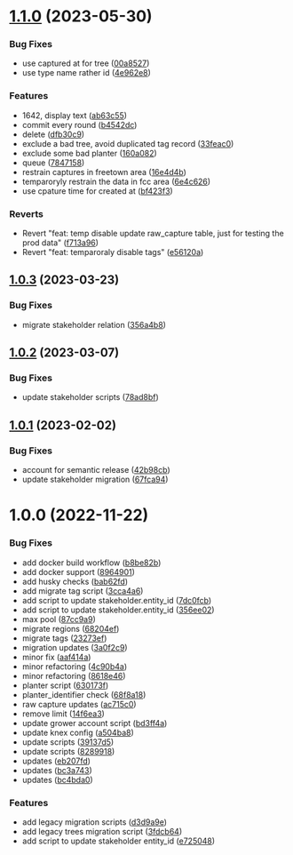 # [1.1.0](https://github.com/Greenstand/domain-migration-scripts/compare/v1.0.3...v1.1.0) (2023-05-30)


### Bug Fixes

* use captured at for tree ([00a8527](https://github.com/Greenstand/domain-migration-scripts/commit/00a85276b1883d34586f5aeebd20764db3427288))
* use type name rather id ([4e962e8](https://github.com/Greenstand/domain-migration-scripts/commit/4e962e8f2668cfc4482c69d7867fd6a56e6f213e))


### Features

* 1642, display text ([ab63c55](https://github.com/Greenstand/domain-migration-scripts/commit/ab63c55dc9059810a1e6e0233ed4877ad812a7c1))
* commit every round ([b4542dc](https://github.com/Greenstand/domain-migration-scripts/commit/b4542dc07b93b190ec551ce5ed78b401aa05c4c2))
* delete ([dfb30c9](https://github.com/Greenstand/domain-migration-scripts/commit/dfb30c9e74e0781b244603f0f51f8611f4093555))
* exclude a bad tree, avoid duplicated tag record ([33feac0](https://github.com/Greenstand/domain-migration-scripts/commit/33feac0f2bccea9bffe53451b1df03cbf92d6a37))
* exclude some bad planter ([160a082](https://github.com/Greenstand/domain-migration-scripts/commit/160a082748bf6fac51048a6f5e88814b848b87cb))
* queue ([7847158](https://github.com/Greenstand/domain-migration-scripts/commit/7847158e27d1f55e87df7b76c0de76e469bc8983))
* restrain captures in freetown area ([16e4d4b](https://github.com/Greenstand/domain-migration-scripts/commit/16e4d4b2c086107d637058cdfd110e66a7bb2a48))
* temparoryly restrain the data in fcc area ([6e4c626](https://github.com/Greenstand/domain-migration-scripts/commit/6e4c626cd0d0f825951716a523e932e3073e00c5))
* use cpature time for created at ([bf423f3](https://github.com/Greenstand/domain-migration-scripts/commit/bf423f379f8ceb02ec3574c9646aca1aced3e765))


### Reverts

* Revert "feat: temp disable update raw_capture table, just for testing the prod data" ([f713a96](https://github.com/Greenstand/domain-migration-scripts/commit/f713a961892292aade601af1e7df012a46909408))
* Revert "feat: temparoraly disable tags" ([e56120a](https://github.com/Greenstand/domain-migration-scripts/commit/e56120a5dd59d44ee071c3af45d77a664dcc4a6d))

## [1.0.3](https://github.com/Greenstand/domain-migration-scripts/compare/v1.0.2...v1.0.3) (2023-03-23)


### Bug Fixes

* migrate stakeholder relation ([356a4b8](https://github.com/Greenstand/domain-migration-scripts/commit/356a4b8e4f51fcd0d7e90ee8008d18ebd7bd9f19))

## [1.0.2](https://github.com/Greenstand/domain-migration-scripts/compare/v1.0.1...v1.0.2) (2023-03-07)


### Bug Fixes

* update stakeholder scripts ([78ad8bf](https://github.com/Greenstand/domain-migration-scripts/commit/78ad8bf96b9c2a84f9babf326adcbf39903ff51a))

## [1.0.1](https://github.com/Greenstand/domain-migration-scripts/compare/v1.0.0...v1.0.1) (2023-02-02)


### Bug Fixes

* account for semantic release ([42b98cb](https://github.com/Greenstand/domain-migration-scripts/commit/42b98cbcda41e2dcadfdc47eccf4b4e01a784d2f))
* update stakeholder migration ([67fca94](https://github.com/Greenstand/domain-migration-scripts/commit/67fca9491775bb1f342e960f5a23e6812ef46131))

# 1.0.0 (2022-11-22)


### Bug Fixes

* add docker build workflow ([b8be82b](https://github.com/Greenstand/domain-migration-scripts/commit/b8be82b179d48460827164a347ed6b9d1b69ab73))
* add docker support ([8964901](https://github.com/Greenstand/domain-migration-scripts/commit/8964901c133493c25e5cbd917e7a67c6b503e2d1))
* add husky checks ([bab62fd](https://github.com/Greenstand/domain-migration-scripts/commit/bab62fdbfd01b92ee4faf1ca536736abf411be96))
* add migrate tag script ([3cca4a6](https://github.com/Greenstand/domain-migration-scripts/commit/3cca4a6710591f47ae515cbb997431c35768cabe))
* add script to update stakeholder.entity_id ([7dc0fcb](https://github.com/Greenstand/domain-migration-scripts/commit/7dc0fcb32baa2bcacaf8252b95221137debe7b9a))
* add script to update stakeholder.entity_id ([356ee02](https://github.com/Greenstand/domain-migration-scripts/commit/356ee026843035922fc64e10e80fbe05f6910922))
* max pool ([87cc9a9](https://github.com/Greenstand/domain-migration-scripts/commit/87cc9a9bf4232b1fe6f0e16a82a97797c78183c7))
* migrate regions ([68204ef](https://github.com/Greenstand/domain-migration-scripts/commit/68204efee618f574b6fcb89d42f82be7f09d1e58))
* migrate tags ([23273ef](https://github.com/Greenstand/domain-migration-scripts/commit/23273ef6b586296fe808d8a589c8b4bd300ae9c2))
* migration updates ([3a0f2c9](https://github.com/Greenstand/domain-migration-scripts/commit/3a0f2c90cde8dd252546458612c30a122e6031fd))
* minor fix ([aaf414a](https://github.com/Greenstand/domain-migration-scripts/commit/aaf414a7285171bec03cd19bf30cd09cb48d8b92))
* minor refactoring ([4c90b4a](https://github.com/Greenstand/domain-migration-scripts/commit/4c90b4a674d972e851e09c7e27953b7102a6ad79))
* minor refactoring ([8618e46](https://github.com/Greenstand/domain-migration-scripts/commit/8618e462f7f92208261025c32f9b7f10fb179658))
* planter script ([630173f](https://github.com/Greenstand/domain-migration-scripts/commit/630173f7388bbf1f37c4766c0e8fc9fbc326331d))
* planter_identifier check ([68f8a18](https://github.com/Greenstand/domain-migration-scripts/commit/68f8a18235a791616a33e02e9e717123c8ac2980))
* raw capture updates ([ac715c0](https://github.com/Greenstand/domain-migration-scripts/commit/ac715c01fb26ae9b5b3d50aa3c2f9d02377c9898))
* remove limit ([14f6ea3](https://github.com/Greenstand/domain-migration-scripts/commit/14f6ea338d2996de6d1f5175ab5439568333e933))
* update grower account script ([bd3ff4a](https://github.com/Greenstand/domain-migration-scripts/commit/bd3ff4aa8ff51fc3fb602d189e6f483d1ea3fff1))
* update knex config ([a504ba8](https://github.com/Greenstand/domain-migration-scripts/commit/a504ba8c299cffc93ad1b2c49a1e6263d38181ee))
* update scripts ([39137d5](https://github.com/Greenstand/domain-migration-scripts/commit/39137d57ad5d5329a286a435381d2cd445fbff56))
* update scripts ([8289918](https://github.com/Greenstand/domain-migration-scripts/commit/8289918b2ffc437b2a77652a322c76f77a59f2db))
* updates ([eb207fd](https://github.com/Greenstand/domain-migration-scripts/commit/eb207fde225fd1db3a0b6922e317701ba292e01f))
* updates ([bc3a743](https://github.com/Greenstand/domain-migration-scripts/commit/bc3a743377a72ee41aab46e5be232c77bcbe03aa))
* updates ([bc4bda0](https://github.com/Greenstand/domain-migration-scripts/commit/bc4bda07caa6ffe3239ff4d27784c54f34f16445))


### Features

* add legacy migration scripts ([d3d9a9e](https://github.com/Greenstand/domain-migration-scripts/commit/d3d9a9ef49a598c8a64f2a8a3f8cb4a038b45fb2))
* add legacy trees migration script ([3fdcb64](https://github.com/Greenstand/domain-migration-scripts/commit/3fdcb645c2b50b78898d7be9b7c734ea077652c7))
* add script to update stakeholder entity_id ([e725048](https://github.com/Greenstand/domain-migration-scripts/commit/e725048c825bc709b57321facf1258b89111a8d8))
